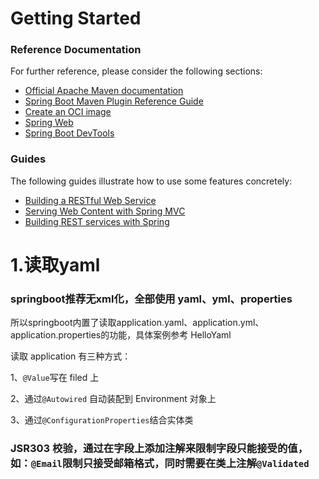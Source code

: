# Getting Started

### Reference Documentation

For further reference, please consider the following sections:

* [Official Apache Maven documentation](https://maven.apache.org/guides/index.html)
* [Spring Boot Maven Plugin Reference Guide](https://docs.spring.io/spring-boot/docs/2.7.0/maven-plugin/reference/html/)
* [Create an OCI image](https://docs.spring.io/spring-boot/docs/2.7.0/maven-plugin/reference/html/#build-image)
* [Spring Web](https://docs.spring.io/spring-boot/docs/2.7.0/reference/htmlsingle/#web)
* [Spring Boot DevTools](https://docs.spring.io/spring-boot/docs/2.7.0/reference/htmlsingle/#using.devtools)

### Guides

The following guides illustrate how to use some features concretely:

* [Building a RESTful Web Service](https://spring.io/guides/gs/rest-service/)
* [Serving Web Content with Spring MVC](https://spring.io/guides/gs/serving-web-content/)
* [Building REST services with Spring](https://spring.io/guides/tutorials/bookmarks/)


# 1.读取yaml
### springboot推荐无xml化，全部使用 yaml、yml、properties
所以springboot内置了读取application.yaml、application.yml、application.properties的功能，具体案例参考 HelloYaml

读取 application 有三种方式：

1、```@Value```写在 filed 上

2、通过```@Autowired``` 自动装配到 Environment 对象上

3、通过```@ConfigurationProperties```结合实体类


### JSR303 校验，通过在字段上添加注解来限制字段只能接受的值，如：```@Email```限制只接受邮箱格式，同时需要在类上注解```@Validated```